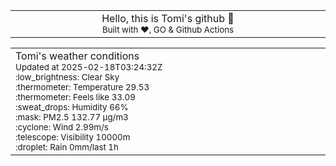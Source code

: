 
<div align="center">
<table>
<tbody>
<td align="center">
<img width="2000" height="0"><br>
Hello, this is Tomi's github 👋<br>
<sup>Built with ❤️, GO & Github Actions</sup><br>
<img width="2000" height="0">
</td>
</tbody>
</table>
</div>
<table>
<tbody>
<td align="left">
<img width="2000" height="0"><br>
Tomi's weather conditions<br>
<sup>Updated at 2025-02-18T03:24:32Z</sup><br>
<sup>:low_brightness: Clear Sky</sup><br>
<sup>:thermometer: Temperature 29.53 </sup><br>
<sup>:thermometer: Feels like 33.09</sup><br>
<sup>:sweat_drops: Humidity 66%</sup><br>
<sup>:mask: PM2.5 132.77 μg/m3</sup><br>
<sup>:cyclone: Wind 2.99m/s </sup><br>
<sup>:telescope: Visibility 10000m </sup><br>
<sup>:droplet: Rain 0mm/last 1h </sup><br>
<img width="2000" height="0">
</td>
<td align="left">
<img width="2000" height="0"><br>
<br>
<img width="2000" height="0">
</td>
</tbody>
</table>
</div>
    